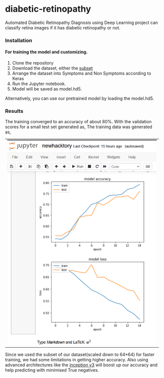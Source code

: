 # diabetic-retinopathy
Automated Diabetic Retinopathy Diagnosis using Deep Learning 
project can classify retina images if it has diabetic retinopathy or not.

### Installation

#### For training the model and customizing.

1. Clone the repository
2. Download the dataset, either the [subset](https://github.com/Nomikxyz/retinopathy-dataset) 
3. Arrange the dataset into Symptoms and Non Symptoms according to Keras 
4. Run the Jupyter notebook.
5. Model will be saved as model.hd5.

Alternatively, you can use our pretrained model by loading the model.hd5.

### Results

The training converged to an accuracy of about 80%. With the validation scores for a small test set generated as,
The training data was generated as, 
<table style='margin:0px'><tr><td><img src='images/model_accuracy_loss.png'></td></tr></table>

Since we used the subset of our dataset(scaled down to 64*64) for faster training, we had some limitations in getting higher accuracy. Also using advanced architectures like the [inception v3](https://arxiv.org/abs/1512.00567) will boost up our accuracy and help predicting with minimised True negatives.
